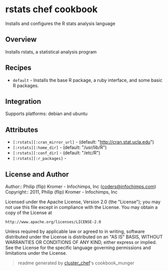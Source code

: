 # rstats chef cookbook

Installs and configures the R stats analysis language

## Overview

Installs rstats, a statistical analysis program

## Recipes 

* `default`                  - Installs the base R package, a ruby interface, and some basic R packages.

## Integration

Supports platforms: debian and ubuntu



## Attributes

* `[:rstats][:cran_mirror_url]`       -  (default: "http://cran.stat.ucla.edu")
* `[:rstats][:home_dir]`              -  (default: "/usr/lib/R")
* `[:rstats][:conf_dir]`              -  (default: "/etc/R")
* `[:rstats][:r_packages]`            - 

## License and Author

Author::                Philip (flip) Kromer - Infochimps, Inc (<coders@infochimps.com>)
Copyright::             2011, Philip (flip) Kromer - Infochimps, Inc

Licensed under the Apache License, Version 2.0 (the "License");
you may not use this file except in compliance with the License.
You may obtain a copy of the License at

    http://www.apache.org/licenses/LICENSE-2.0

Unless required by applicable law or agreed to in writing, software
distributed under the License is distributed on an "AS IS" BASIS,
WITHOUT WARRANTIES OR CONDITIONS OF ANY KIND, either express or implied.
See the License for the specific language governing permissions and
limitations under the License.

> readme generated by [cluster_chef](http://github.com/infochimps/cluster_chef)'s cookbook_munger
